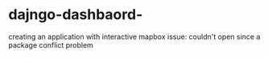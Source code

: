 # dajngo-dashbaord-
creating an application with interactive mapbox 
issue: couldn't open since a package conflict problem
